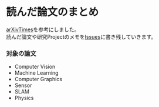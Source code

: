# 読んだ論文のまとめ
[arXivTimes](https://github.com/arXivTimes/arXivTimes)を参考にしました。  
読んだ論文や研究Projectのメモを[Issues](https://github.com/wshiya/papers/issues)に書き残していきます。  

### 対象の論文
- Computer Vision
- Machine Learning
- Computer Graphics
- Sensor
- SLAM
- Physics

